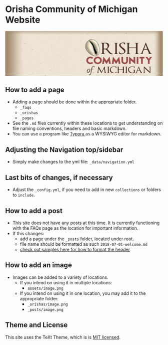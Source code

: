 # Orisha Community of Michigan Website
![banner](assets/cropped-large-with-speckles-NEW4-3.jpeg)

## How to add a page
- Adding a page should be done within the appropriate folder.
  - `_faqs`
  - `_orishas`
  - `_pages`
- See the `.md` files currently within these locations to get understanding on file naming conventions, headers and basic markdown.
- You can use a program like [Typora
](http://typora.io/) as a WYSIWYG editor for markdown.

## Adjusting the Navigation top/sidebar
- Simply make changes to the yml file: `_data/navigation.yml`

## Last bits of changes, if necessary
- Adjust the `_config.yml`, if you need to add in new `collections` or folders to `include`.

## How to add a post
- This site does not have any posts at this time. It is currently functioning with the FAQs page as the location for important information.
- If this changes:
  - add a page under the `_posts` folder, located under root.
  - file name should be formatted as such `2018-07-01-welcome.md`
  - [check out samples here for how to format the header](https://github.com/kitian616/jekyll-TeXt-theme/tree/master/docs/_posts)

## How to add an image
- Images can be added to a variety of locations.
    - If you intend on using it in multiple locations:
      - `assets/image.png`
    - If you intend on using it in one location, you may add it to the appropriate folder:
      - `_orishas/image.png`
      - `_posts/image.png`





## Theme and License

This site uses the TeXt Theme, which is is [MIT licensed](https://github.com/kitian616/jekyll-TeXt-theme/blob/master/LICENSE).
